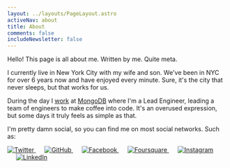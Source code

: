 ```yaml
---
layout: ../layouts/PageLayout.astro
activeNav: about
title: About
comments: false
includeNewsletter: false
---
```


Hello! This page is all about me. Written by me. Quite meta.

I currently live in New York City with my wife and son. We've been in NYC for over 6 years now and have enjoyed every minute. Sure, it's the city that never sleeps, but that works for us.

During the day I [work](http://www.linkedin.com/in/hswolff 'LinkedIn') at [MongoDB](http://mongodb.com/) where I'm a Lead Engineer, leading a team of engineers to make coffee into code. It's an overused expression, but some days it truly feels as simple as that.

I'm pretty damn social, so you can find me on most social networks. Such as:

<div class="external-networks">
<style>
    .external-networks a {
        box-shadow: none;
    }
    .external-networks a + a {
        margin-left: 20px;
    }
</style>
    <a href="https://twitter.com/hswolff" title="Twitter">
        <img src="/images/external-networks/twitter.png" alt="Twitter" />
    </a>
    <a href="https://github.com/hswolff" title="GitHub">
        <img src="/images/external-networks/github.png" alt="GitHub" />
    </a>
    <a href="https://www.facebook.com/harrywolff" title="Facebook">
        <img src="/images/external-networks/facebook.png" alt="Facebook" />
    </a>
    <a href="https://foursquare.com/hswolff" title="Foursquare">
        <img
        src="/images/external-networks/foursquare.png"
        alt="Foursquare"
        />
    </a>
    <a href="http://instagram.com/hswolff" title="Instagram">
        <img src="/images/external-networks/instagram.png" alt="Instagram" />
    </a>
    <a href="http://www.linkedin.com/in/hswolff" title="LinkedIn">
        <img src="/images/external-networks/linkedin.png" alt="LinkedIn" />
    </a>
</div>
